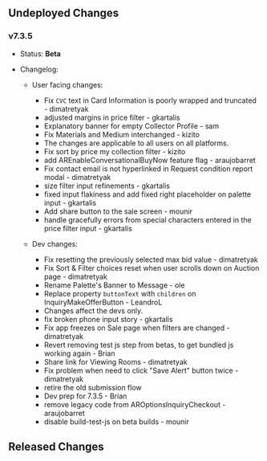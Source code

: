 ## Undeployed Changes

### v7.3.5

- Status: **Beta**
- Changelog:

  - User facing changes:

    - Fix `CVC` text in Card Information is poorly wrapped and truncated - dimatretyak
    - adjusted margins in price filter - gkartalis
    - Explanatory banner for empty Collector Profile - sam
    - Fix Materials and Medium interchanged - kizito
    - The changes are applicable to all users on all platforms.
    - Fix sort by price my collection filter - kizito
    - add AREnableConversationalBuyNow feature flag - araujobarret
    - Fix contact email is not hyperlinked in Request condition report modal - dimatretyak
    - size filter input refinements - gkartalis
    - fixed input flakiness and add fixed right placeholder on palette input - gkartalis
    - Add share button to the sale screen - mounir
    - handle gracefully errors from special characters entered in the price filter input - gkartalis

  - Dev changes:
    - Fix resetting the previously selected max bid value - dimatretyak
    - Fix Sort & Filter choices reset when user scrolls down on Auction page - dimatretyak
    - Rename Palette's Banner to Message - ole
    - Replace property `buttonText` with `children` on InquiryMakeOfferButton - LeandroL
    - Changes affect the devs only.
    - fix broken phone input story - gkartalis
    - Fix app freezes on Sale page when filters are changed - dimatretyak
    - Revert removing test js step from betas, to get bundled js working again - Brian
    - Share link for Viewing Rooms - dimatretyak
    - Fix problem when need to click "Save Alert" button twice - dimatretyak
    - retire the old submission flow
    - Dev prep for 7.3.5 - Brian
    - remove legacy code from AROptionsInquiryCheckout - araujobarret
    - disable build-test-js on beta builds - mounir

<!-- DO NOT CHANGE -->

## Released Changes
